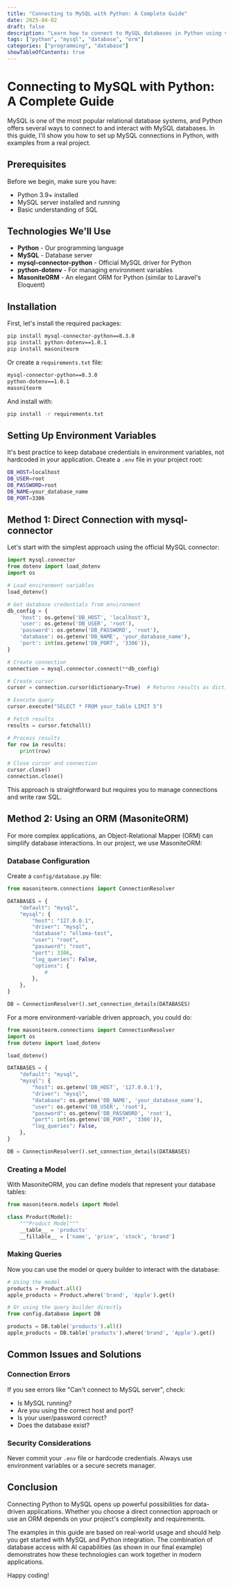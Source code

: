 ```yaml
---
title: "Connecting to MySQL with Python: A Complete Guide"
date: 2025-04-02
draft: false
description: "Learn how to connect to MySQL databases in Python using various methods including direct connector and ORM approaches."
tags: ["python", "mysql", "database", "orm"]
categories: ["programming", "database"]
showTableOfContents: true
---
```

# Connecting to MySQL with Python: A Complete Guide

MySQL is one of the most popular relational database systems, and Python offers several ways to connect to and interact with MySQL databases. In this guide, I'll show you how to set up MySQL connections in Python, with examples from a real project.

## Prerequisites

Before we begin, make sure you have:

- Python 3.9+ installed
- MySQL server installed and running
- Basic understanding of SQL

## Technologies We'll Use

- **Python** - Our programming language
- **MySQL** - Database server
- **mysql-connector-python** - Official MySQL driver for Python
- **python-dotenv** - For managing environment variables
- **MasoniteORM** - An elegant ORM for Python (similar to Laravel's Eloquent)

## Installation

First, let's install the required packages:

```bash
pip install mysql-connector-python==8.3.0
pip install python-dotenv==1.0.1
pip install masoniteorm
```

Or create a `requirements.txt` file:

```txt
mysql-connector-python==8.3.0
python-dotenv==1.0.1
masoniteorm
```

And install with:

```bash
pip install -r requirements.txt
```

## Setting Up Environment Variables

It's best practice to keep database credentials in environment variables, not hardcoded in your application. Create a `.env` file in your project root:

```bash
DB_HOST=localhost
DB_USER=root
DB_PASSWORD=root
DB_NAME=your_database_name
DB_PORT=3306
```

## Method 1: Direct Connection with mysql-connector

Let's start with the simplest approach using the official MySQL connector:

```python
import mysql.connector
from dotenv import load_dotenv
import os

# Load environment variables
load_dotenv()

# Get database credentials from environment
db_config = {
    'host': os.getenv('DB_HOST', 'localhost'),
    'user': os.getenv('DB_USER', 'root'),
    'password': os.getenv('DB_PASSWORD', 'root'),
    'database': os.getenv('DB_NAME', 'your_database_name'),
    'port': int(os.getenv('DB_PORT', '3306')),
}

# Create connection
connection = mysql.connector.connect(**db_config)

# Create cursor
cursor = connection.cursor(dictionary=True)  # Returns results as dictionaries

# Execute query
cursor.execute("SELECT * FROM your_table LIMIT 5")

# Fetch results
results = cursor.fetchall()

# Process results
for row in results:
    print(row)

# Close cursor and connection
cursor.close()
connection.close()
```

This approach is straightforward but requires you to manage connections and write raw SQL.

## Method 2: Using an ORM (MasoniteORM)

For more complex applications, an Object-Relational Mapper (ORM) can simplify database interactions. In our project, we use MasoniteORM:

### Database Configuration

Create a `config/database.py` file:

```python
from masoniteorm.connections import ConnectionResolver

DATABASES = {
    "default": "mysql",
    "mysql": {
        "host": "127.0.0.1",
        "driver": "mysql",
        "database": "ollama-test",
        "user": "root",
        "password": "root",
        "port": 3306,
        "log_queries": False,
        "options": {
            #
        },
    },
}

DB = ConnectionResolver().set_connection_details(DATABASES)
```

For a more environment-variable driven approach, you could do:

```python
from masoniteorm.connections import ConnectionResolver
import os
from dotenv import load_dotenv

load_dotenv()

DATABASES = {
    "default": "mysql",
    "mysql": {
        "host": os.getenv('DB_HOST', '127.0.0.1'),
        "driver": "mysql",
        "database": os.getenv('DB_NAME', 'your_database_name'),
        "user": os.getenv('DB_USER', 'root'),
        "password": os.getenv('DB_PASSWORD', 'root'),
        "port": int(os.getenv('DB_PORT', '3306')),
        "log_queries": False,
    },
}

DB = ConnectionResolver().set_connection_details(DATABASES)
```

### Creating a Model

With MasoniteORM, you can define models that represent your database tables:

```python
from masoniteorm.models import Model

class Product(Model):
    """Product Model"""
    __table__ = 'products'
    __fillable__ = ['name', 'price', 'stock', 'brand']
```

### Making Queries

Now you can use the model or query builder to interact with the database:

```python
# Using the model
products = Product.all()
apple_products = Product.where('brand', 'Apple').get()

# Or using the query builder directly
from config.database import DB

products = DB.table('products').all()
apple_products = DB.table('products').where('brand', 'Apple').get()
```

## Common Issues and Solutions

### Connection Errors

If you see errors like "Can't connect to MySQL server", check:
- Is MySQL running?
- Are you using the correct host and port?
- Is your user/password correct?
- Does the database exist?

### Security Considerations

Never commit your `.env` file or hardcode credentials. Always use environment variables or a secure secrets manager.

## Conclusion

Connecting Python to MySQL opens up powerful possibilities for data-driven applications. Whether you choose a direct connection approach or use an ORM depends on your project's complexity and requirements.

The examples in this guide are based on real-world usage and should help you get started with MySQL and Python integration. The combination of database access with AI capabilities (as shown in our final example) demonstrates how these technologies can work together in modern applications.

Happy coding!